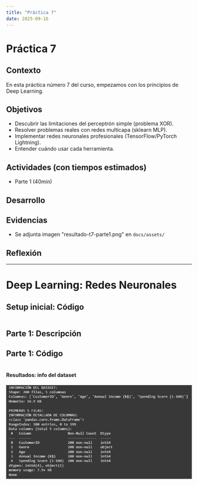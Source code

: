 ```yaml
---
title: "Práctica 7"
date: 2025-09-16
---
```


# Práctica 7

## Contexto
En esta práctica número 7 del curso, empezamos con los principios de Deep Learning.

## Objetivos
- Descubrir las limitaciones del perceptrón simple (problema XOR).
- Resolver problemas reales con redes multicapa (sklearn MLP).
- Implementar redes neuronales profesionales (TensorFlow/PyTorch Lightning).
- Entender cuándo usar cada herramienta.

## Actividades (con tiempos estimados)
- Parte 1 (40min)

## Desarrollo


## Evidencias
- Se adjunta imagen "resultado-t7-parte1.png" en `docs/assets/`

## Reflexión

---

# Deep Learning: Redes Neuronales

## Setup inicial: Código

```python
```

## Parte 1: Descripción

## Parte 1: Código

```python

```
#### Resultados: info del dataset
![Tabla comparativa](../assets/resultado-t6-parte1.1.png)

